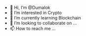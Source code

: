 - 👋 Hi, I’m @Dumalok
- 👀 I’m interested in Crypto
- 🌱 I’m currently learning Blockchain
- 💞️ I’m looking to collaborate on ...
- 📫 How to reach me ...

<!---
Dumalok/Dumalok is a ✨ special ✨ repository because its `README.md` (this file) appears on your GitHub profile.
You can click the Preview link to take a look at your changes.
--->

